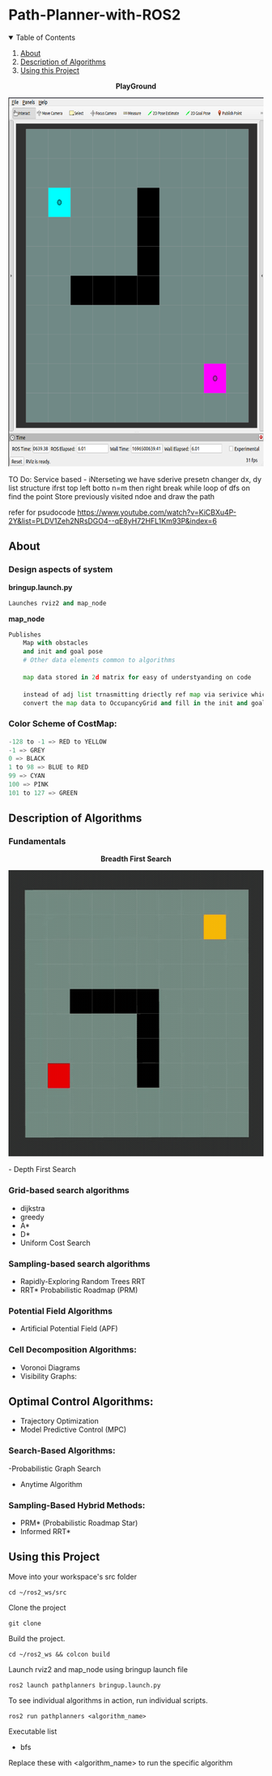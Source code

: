 # Path-Planner-with-ROS2

<details open="open">
  <summary>Table of Contents</summary>
  <ol>
    <li><a href="#About">About</a></li>
    <li><a href="#Description-of-Algorithms">Description of Algorithms</a></li>
    <li><a href="#Using-this-Project">Using this Project</a></li>
  </ol>
</details>

<p align="center">
	<b>PlayGround</b>
</p>
<p align="center">
	<img src="media/playground.png" width="663" height="727"/>
</p>



TO Do:
Service based - iNterseting we have sderive presetn
changer dx, dy list structure ifrst top left botto n=m then right
break while loop of dfs on find the point
Store previously visited ndoe and draw the path

refer for psudocode
https://www.youtube.com/watch?v=KiCBXu4P-2Y&list=PLDV1Zeh2NRsDGO4--qE8yH72HFL1Km93P&index=6



## About

### Design aspects of system

**bringup.launch.py**

```python
Launches rviz2 and map_node
```

**map_node**

```python
Publishes 
    Map with obstacles
    and init and goal pose
    # Other data elements common to algorithms

    map data stored in 2d matrix for easy of understyanding on code

    instead of adj list trnasmitting driectly ref map via serivice which has all obstacle, init andf goal pose.
    convert the map data to OccupancyGrid and fill in the init and goal pose for riviz
```

### Color Scheme of CostMap: 

```python
-128 to -1 => RED to YELLOW
-1 => GREY
0 => BLACK
1 to 98 => BLUE to RED
99 => CYAN
100 => PINK
101 to 127 => GREEN
```

## Description of Algorithms

### Fundamentals


<p align="center">
	<b>Breadth First Search</b>
</p>
<p align="center">
	<img src="/media/bfs.gif" width="556" height="564"/>
</p>
- Depth First Search

### Grid-based search algorithms
- dijkstra
- greedy
- A*
- D*
- Uniform Cost Search

### Sampling-based search algorithms
- Rapidly-Exploring Random Trees RRT
- RRT*
Probabilistic Roadmap (PRM)

### Potential Field Algorithms

- Artificial Potential Field (APF)

### Cell Decomposition Algorithms:

- Voronoi Diagrams
- Visibility Graphs: 

## Optimal Control Algorithms:

- Trajectory Optimization
- Model Predictive Control (MPC)

### Search-Based Algorithms:

 -Probabilistic Graph Search
- Anytime Algorithm

### Sampling-Based Hybrid Methods:

- PRM* (Probabilistic Roadmap Star)
- Informed RRT*

## Using this Project

Move into your workspace's src folder
```
cd ~/ros2_ws/src
```
Clone the project
```
git clone
```
Build the project.
```
cd ~/ros2_ws && colcon build
```

Launch rviz2 and map_node using bringup launch file
```
ros2 launch pathplanners bringup.launch.py
```

To see individual algorithms in action, run individual scripts.
```
ros2 run pathplanners <algorithm_name>
```

Executable list
- bfs

Replace these with <algorithm_name> to run the specific algorithm

